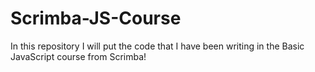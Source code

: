 # Scrimba-JS-Course
In this repository I will put the code that I have been writing in the Basic JavaScript course from Scrimba!
